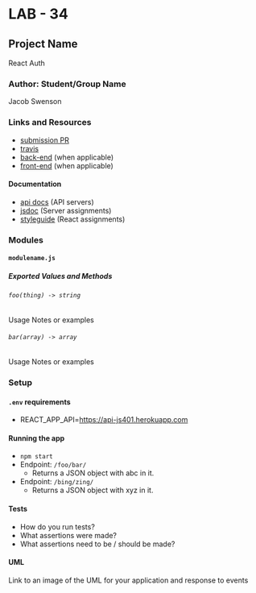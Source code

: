 # LAB - 34

## Project Name
React Auth
### Author: Student/Group Name
Jacob Swenson
### Links and Resources
* [submission PR](https://github.com/DeltaVSwenson/lab-32/pull/2)
* [travis]()
* [back-end](http://xyz.com) (when applicable)
* [front-end](https://nervous-northcutt-791b4e.netlify.com/) (when applicable)

#### Documentation
* [api docs]() (API servers)
* [jsdoc](http://xyz.com) (Server assignments)
* [styleguide](http://xyz.com) (React assignments)

### Modules
#### `modulename.js`
##### Exported Values and Methods

###### `foo(thing) -> string`
Usage Notes or examples

###### `bar(array) -> array`
Usage Notes or examples

### Setup
#### `.env` requirements
* REACT_APP_API=https://api-js401.herokuapp.com

#### Running the app
* `npm start`
* Endpoint: `/foo/bar/`
  * Returns a JSON object with abc in it.
* Endpoint: `/bing/zing/`
  * Returns a JSON object with xyz in it.
  
#### Tests
* How do you run tests?
* What assertions were made?
* What assertions need to be / should be made?

#### UML
Link to an image of the UML for your application and response to events